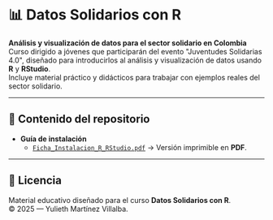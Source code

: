 # 📊 Datos Solidarios con R

**Análisis y visualización de datos para el sector solidario en Colombia**  
Curso dirigido a jóvenes que participarán del evento "Juventudes Solidarias 4.0", diseñado para introducirlos al análisis y visualización de datos usando **R** y **RStudio**.  
Incluye material práctico y didácticos para trabajar con ejemplos reales del sector solidario.


---

## 📂 Contenido del repositorio

- **Guía de instalación**  
  - [`Ficha_Instalacion_R_RStudio.pdf`](Ficha_Instalacion_R_RStudio.pdf) → Versión imprimible en **PDF**.


---

## 📜 Licencia

Material educativo diseñado para el curso **Datos Solidarios con R**.  
© 2025 — Yulieth Martínez Villalba.
